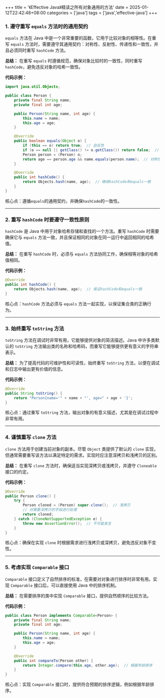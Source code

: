 +++
title = '《Effective Java》精读之所有对象通用的方法'
date = 2025-01-12T22:42:48+08:00
categories = ['java']
tags = ['java','effective-java']
+++

### 1. 遵守重写 `equals` 方法时的通用契约

`equals` 方法在 Java 中是一个非常重要的函数，它用于比较对象的相等性。在重写 `equals` 方法时，需要遵守其通用契约：对称性、反射性、传递性和一致性，并且必须同时重写 `hashCode` 方法。

**总结：** 在重写 `equals` 时遵循规范，确保对象比较时的一致性，同时重写 `hashCode`，避免违反对象的哈希一致性。

**代码示例：**

```java
import java.util.Objects;

public class Person {
    private final String name;
    private final int age;

    public Person(String name, int age) {
        this.name = name;
        this.age = age;
    }

    @Override
    public boolean equals(Object o) {
        if (this == o) return true;  // 自反性
        if (o == null || getClass() != o.getClass()) return false;  // 确保类型一致
        Person person = (Person) o;
        return age == person.age && name.equals(person.name);  // 对称性、传递性
    }

    @Override
    public int hashCode() {
        return Objects.hash(name, age);  // 确保hashCode和equals一致
    }
}
```

核心点：遵循`equals`的通用契约，并确保`hashCode`的一致性。

------

### 2. 重写 `hashCode` 时要遵守一致性原则

`hashCode` 是 Java 中用于对象哈希存储和查找的一个方法。重写 `hashCode` 时需要确保它与 `equals` 方法一致，并且保证相同的对象在同一运行中返回相同的哈希值。

**总结：** 在重写 `hashCode` 时，必须与 `equals` 方法协同工作，确保相等对象的哈希值相同。

**代码示例：**

```java
@Override
public int hashCode() {
    return Objects.hash(name, age);  // 保证hashCode和equals一致
}
```

核心点：`hashCode` 方法必须与 `equals` 方法一起实现，以保证集合类的正确行为。

------

### 3. 始终重写 `toString` 方法

`toString` 方法在调试时非常有用，它能够提供对象的简洁描述。Java 中许多类默认的 `toString` 方法输出类的名称和哈希码，而重写它能够提供更有意义的字符串表示。

**总结：** 为了提高代码的可维护性和可读性，始终重写 `toString` 方法，以便在调试和日志中输出更有价值的信息。

**代码示例：**

```java
@Override
public String toString() {
    return "Person{name='" + name + "', age=" + age + '}';
}
```

核心点：通过重写 `toString` 方法，输出对象的有意义描述，尤其是在调试过程中非常有用。

------

### 4. 谨慎重写 `clone` 方法

`clone` 方法用于创建当前对象的副本。尽管 `Object` 类提供了默认的 `clone` 实现，但通常需要重写该方法以满足特定的需求。实现时应注意深拷贝和浅拷贝的区别。

**总结：** 在重写 `clone` 方法时，确保适当实现深拷贝或浅拷贝，并遵守 `Cloneable` 接口的约定。

**代码示例：**

```java
@Override
public Person clone() {
    try {
        Person cloned = (Person) super.clone();  // 浅拷贝
        // 对需要深拷贝的字段进行处理
        return cloned;
    } catch (CloneNotSupportedException e) {
        throw new AssertionError();  // 不可能发生
    }
}
```

核心点：确保在实现 `clone` 时根据需求进行浅拷贝或深拷贝，避免违反对象不变性。

------

### 5. 考虑实现 `Comparable` 接口

`Comparable` 接口定义了自然排序的标准，在需要对对象进行排序时非常有用。实现 `Comparable` 接口后，可以直接使用 Java 中的排序机制。

**总结：** 在需要排序的类中实现 `Comparable` 接口，提供自然顺序的比较方法。

**代码示例：**

```java
public class Person implements Comparable<Person> {
    private final String name;
    private final int age;

    public Person(String name, int age) {
        this.name = name;
        this.age = age;
    }

    @Override
    public int compareTo(Person other) {
        return Integer.compare(this.age, other.age);  // 根据年龄排序
    }
}
```

核心点：实现 `Comparable` 接口时，提供符合预期的排序逻辑，例如根据年龄排序。